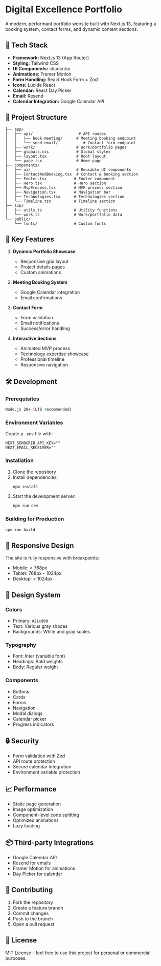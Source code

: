 # Digital Excellence Portfolio

A modern, performant portfolio website built with Next.js 13, featuring a booking system, contact forms, and dynamic content sections.

## 🚀 Tech Stack

- **Framework:** Next.js 13 (App Router)
- **Styling:** Tailwind CSS
- **UI Components:** shadcn/ui
- **Animations:** Framer Motion
- **Form Handling:** React Hook Form + Zod
- **Icons:** Lucide React
- **Calendar:** React Day Picker
- **Email:** Resend
- **Calendar Integration:** Google Calendar API

## 📁 Project Structure

```
├── app/
│   ├── api/                    # API routes
│   │   ├── book-meeting/      # Meeting booking endpoint
│   │   └── send-email/           # Contact form endpoint
│   ├── work/                  # Work/portfolio pages
│   ├── globals.css            # Global styles
│   ├── layout.tsx             # Root layout
│   └── page.tsx               # Home page
├── components/
│   ├── ui/                    # Reusable UI components
│   ├── ContactAndBooking.tsx  # Contact & booking section
│   ├── Footer.tsx            # Footer component
│   ├── Hero.tsx              # Hero section
│   ├── MvpProcess.tsx        # MVP process section
│   ├── Navigation.tsx        # Navigation bar
│   ├── Technologies.tsx      # Technologies section
│   └── Timeline.tsx          # Timeline section
├── lib/
│   ├── utils.ts              # Utility functions
│   └── work.ts               # Work/portfolio data
└── public/
    └── fonts/                # Custom fonts
```

## 🔑 Key Features

1. **Dynamic Portfolio Showcase**

   - Responsive grid layout
   - Project details pages
   - Custom animations

2. **Meeting Booking System**

   - Google Calendar integration
   - Email confirmations

3. **Contact Form**

   - Form validation
   - Email notifications
   - Success/error handling

4. **Interactive Sections**
   - Animated MVP process
   - Technology expertise showcase
   - Professional timeline
   - Responsive navigation

## 🛠️ Development

### Prerequisites

```bash
Node.js 20+ (LTS recommended)
```

### Environment Variables

Create a `.env` file with:

```env
NEXT_SENDGRID_API_KEY=""
NEXT_EMAIL_RECEIVER=""
```

### Installation

1. Clone the repository
2. Install dependencies:
   ```bash
   npm install
   ```
3. Start the development server:
   ```bash
   npm run dev
   ```

### Building for Production

```bash
npm run build
```

## 📱 Responsive Design

The site is fully responsive with breakpoints:

- Mobile: < 768px
- Tablet: 768px - 1024px
- Desktop: > 1024px

## 🎨 Design System

### Colors

- Primary: `#21cd99`
- Text: Various gray shades
- Backgrounds: White and gray scales

### Typography

- Font: Inter (variable font)
- Headings: Bold weights
- Body: Regular weight

### Components

- Buttons
- Cards
- Forms
- Navigation
- Modal dialogs
- Calendar picker
- Progress indicators

## 🔒 Security

- Form validation with Zod
- API route protection
- Secure calendar integration
- Environment variable protection

## 📈 Performance

- Static page generation
- Image optimization
- Component-level code splitting
- Optimized animations
- Lazy loading

## 📦 Third-party Integrations

- Google Calendar API
- Resend for emails
- Framer Motion for animations
- Day Picker for calendar

## 🤝 Contributing

1. Fork the repository
2. Create a feature branch
3. Commit changes
4. Push to the branch
5. Open a pull request

## 📄 License

MIT License - feel free to use this project for personal or commercial purposes.
